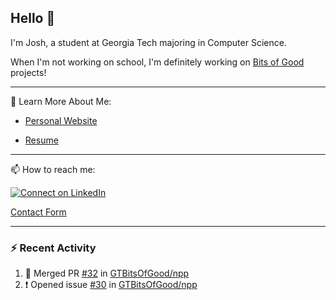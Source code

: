 ## Hello 👋

I'm Josh, a student at Georgia Tech majoring in Computer Science.

When I'm not working on school, I'm definitely working on [Bits of Good](https://bitsofgood.org) projects!

---

📖 Learn More About Me:

* [Personal Website](https://mcfarl.in)

* [Resume](https://www.dropbox.com/s/xak4fdv0h2ghhhy/JoshuaMcFarlin_Resume.pdf?dl=0)

---

📫 How to reach me:

[![Connect on LinkedIn](https://img.shields.io/badge/--linkedin?label=LinkedIn&logo=LinkedIn&style=social)](https://www.linkedin.com/in/joshmcfarlin)

[Contact Form](https://mcfarl.in/contact)

---

### :zap: Recent Activity

<!--START_SECTION:activity-->
1. 🎉 Merged PR [#32](https://github.com/GTBitsOfGood/npp/pull/32) in [GTBitsOfGood/npp](https://github.com/GTBitsOfGood/npp)
2. ❗️ Opened issue [#30](https://github.com/GTBitsOfGood/npp/issues/30) in [GTBitsOfGood/npp](https://github.com/GTBitsOfGood/npp)
<!--END_SECTION:activity-->
